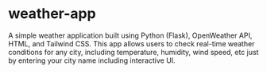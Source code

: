 # weather-app
A simple weather application built using Python (Flask), OpenWeather API, HTML, and Tailwind CSS. This app allows users to check real-time weather conditions for any city, including temperature, humidity, wind speed, etc just by entering your city name including interactive UI.
